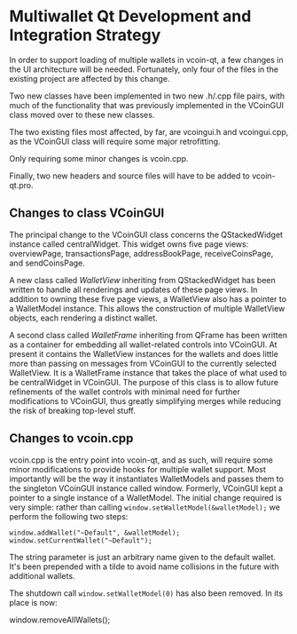 Multiwallet Qt Development and Integration Strategy
===================================================

In order to support loading of multiple wallets in vcoin-qt, a few changes in the UI architecture will be needed.
Fortunately, only four of the files in the existing project are affected by this change.

Two new classes have been implemented in two new .h/.cpp file pairs, with much of the functionality that was previously
implemented in the VCoinGUI class moved over to these new classes.

The two existing files most affected, by far, are vcoingui.h and vcoingui.cpp, as the VCoinGUI class will require
some major retrofitting.

Only requiring some minor changes is vcoin.cpp.

Finally, two new headers and source files will have to be added to vcoin-qt.pro.

Changes to class VCoinGUI
---------------------------
The principal change to the VCoinGUI class concerns the QStackedWidget instance called centralWidget.
This widget owns five page views: overviewPage, transactionsPage, addressBookPage, receiveCoinsPage, and sendCoinsPage.

A new class called *WalletView* inheriting from QStackedWidget has been written to handle all renderings and updates of
these page views. In addition to owning these five page views, a WalletView also has a pointer to a WalletModel instance.
This allows the construction of multiple WalletView objects, each rendering a distinct wallet.

A second class called *WalletFrame* inheriting from QFrame has been written as a container for embedding all wallet-related
controls into VCoinGUI. At present it contains the WalletView instances for the wallets and does little more than passing on messages
from VCoinGUI to the currently selected WalletView. It is a WalletFrame instance
that takes the place of what used to be centralWidget in VCoinGUI. The purpose of this class is to allow future
refinements of the wallet controls with minimal need for further modifications to VCoinGUI, thus greatly simplifying
merges while reducing the risk of breaking top-level stuff.

Changes to vcoin.cpp
----------------------
vcoin.cpp is the entry point into vcoin-qt, and as such, will require some minor modifications to provide hooks for
multiple wallet support. Most importantly will be the way it instantiates WalletModels and passes them to the
singleton VCoinGUI instance called window. Formerly, VCoinGUI kept a pointer to a single instance of a WalletModel.
The initial change required is very simple: rather than calling `window.setWalletModel(&walletModel);` we perform the
following two steps:

	window.addWallet("~Default", &walletModel);
	window.setCurrentWallet("~Default");

The string parameter is just an arbitrary name given to the default wallet. It's been prepended with a tilde to avoid name collisions in the future with additional wallets.

The shutdown call `window.setWalletModel(0)` has also been removed. In its place is now:

window.removeAllWallets();
